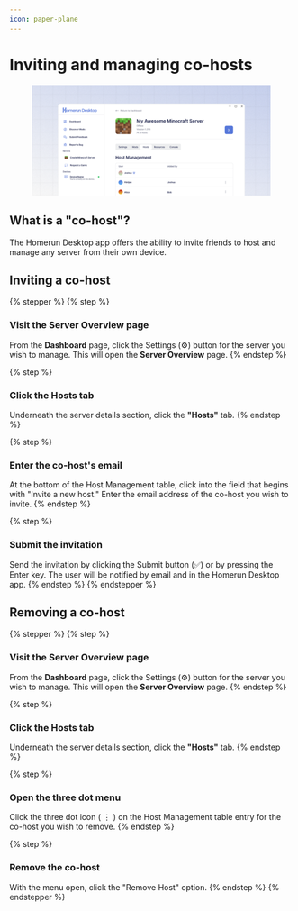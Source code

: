 ```yaml
---
icon: paper-plane
---
```


# Inviting and managing co-hosts

<figure><img src="../.gitbook/assets/hostsgitbook.png" alt=""><figcaption></figcaption></figure>

## What is a "co-host"?

The Homerun Desktop app offers the ability to invite friends to host and manage any server from their own device.

## Inviting a co-host

{% stepper %}
{% step %}
### Visit the Server Overview page

From the **Dashboard** page, click the Settings (⚙️) button for the server you wish to manage. This will open the **Server Overview** page.
{% endstep %}

{% step %}
### Click the Hosts tab

Underneath the server details section, click the **"Hosts"** tab.
{% endstep %}

{% step %}
### Enter the co-host's email

At the bottom of the Host Management table, click into the field that begins with "Invite a new host." Enter the email address of the co-host you wish to invite.
{% endstep %}

{% step %}
### Submit the invitation

Send the invitation by clicking the Submit button (✅) or by pressing the Enter key. The user will be notified by email and in the Homerun Desktop app.
{% endstep %}
{% endstepper %}

## Removing a co-host

{% stepper %}
{% step %}
### Visit the Server Overview page

From the **Dashboard** page, click the Settings (⚙️) button for the server you wish to manage. This will open the **Server Overview** page.
{% endstep %}

{% step %}
### Click the Hosts tab

Underneath the server details section, click the **"Hosts"** tab.
{% endstep %}

{% step %}
### Open the three dot menu

Click the three dot icon ( ⋮ ) on the Host Management table entry for the co-host you wish to remove.
{% endstep %}

{% step %}
### Remove the co-host

With the menu open, click the "Remove Host" option.
{% endstep %}
{% endstepper %}
